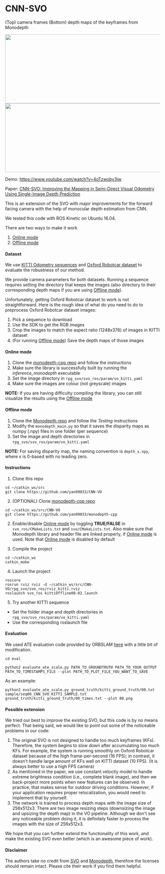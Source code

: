 # CNN-SVO
(Top) camera frames (Bottom) depth maps of the keyframes from Monodepth
<p align="center">
 <img src="https://github.com/yan99033/CNN-SVO/blob/master/gif/kitti_preview.gif" width="723" height="224">
 <img src="https://github.com/yan99033/CNN-SVO/blob/master/gif/robotcar_preview.gif" width="723" height="224">
</p>

Demo: https://www.youtube.com/watch?v=4oTzwoby3jw

Paper: [CNN-SVO: Improving the Mapping in Semi-Direct Visual Odometry Using Single-Image Depth Prediction](https://arxiv.org/pdf/1810.01011.pdf)

This is an extension of the SVO with major improvements for the forward facing camera with the help of monocular depth estimation from CNN.

We tested this code with ROS Kinetic on Ubuntu 16.04.

There are two ways to make it work
1. [Online mode](#online-mode)
2. [Offline mode](#offline-mode)

#### Dataset
We use [KITTI Odometry sequences](http://www.cvlibs.net/datasets/kitti/eval_odometry.php) and [Oxford Robotcar dataset](http://robotcar-dataset.robots.ox.ac.uk/datasets/) to evaluate the robustness of our method.

We provide camera parameters for both datasets. Running a sequence requires setting the directory that keeps the images (also directory to their corresponding depth maps if you are using [Offline mode](#offline-mode)).

Unfortunately, getting Oxford Robotcar dataset to work is not straightforward. Here is the rough idea of what do you need to do to preprocess Oxford Robotcar dataset images:
1. Pick a sequence to download
2. Use the SDK to get the RGB images
3. Crop the images to match the aspect ratio (1248x376) of images in KITTI dataset
4. (For running [Offline mode](#offline-mode)) Save the depth maps of those images

#### Online mode
1. Clone the [monodepth-cpp repo](https://github.com/yan99033/monodepth-cpp) and follow the instructions
2. Make sure the library is successfully built by running the *inference_monodepth* executable
3. Set the image directory in `rpg_svo/svo_ros/param/vo_kitti.yaml`
4. Make sure the images are colour (not greyscale) images

**NOTE:** If you are having difficulty compiling the library, you can still visualize the results using the [Offline mode](#offline-mode)

#### Offline mode
1. Clone the [Monodepth repo](https://github.com/mrharicot/monodepth) and follow the *Testing* instructions
2. Modify the `monodepth_main.py` so that it saves the disparity maps as numpy (.npy) files in one folder (per sequence)
3. Set the image and depth directories in `rpg_svo/svo_ros/param/vo_kitti.yaml`

**NOTE:** For saving disparity map, the naming convention is `depth_x.npy`, where x is 0-based with no leading zero.

#### Instructions
1. Clone this repo
```
cd ~/catkin_ws/src
git clone https://github.com/yan99033/CNN-VO
```

2. (OPTIONAL) Clone [monodepth-cpp repo](https://github.com/yan99033/monodepth-cpp)
```
cd ~/catkin_ws/src/CNN-VO
git clone https://github.com/yan99033/monodepth-cpp
```

2. Enable/disable [Online mode](#online-mode) by toggling **TRUE/FALSE** in `svo_ros/CMakeLists.txt` and `svo/CMakeLists.txt`. Also make sure that Monodepth library and header file are linked properly, if [Online mode](#online-mode) is used. Note that [Online mode](#online-mode) is disabled by default

3. Compile the project
```
cd ~/catkin_ws
catkin_make
```

4. Launch the project
```
roscore
rosrun rviz rviz -d ~/catkin_ws/src/CNN-VO/rpg_svo/svo_ros/rviz_kitti.rviz
roslaunch svo_ros kittiOffline00-02.launch
```

5. Try another KITTI sequence
  * Set the folder image and depth directories in `rpg_svo/svo_ros/param/vo_kitti.yaml`
  * Use the corresponding roslaunch file
  
#### Evaluation
We used ATE evaluation code provided by ORBSLAM [here](https://github.com/raulmur/evaluate_ate_scale) with a little bit of modification.


```
cd eval
```
```
python2 evaluate_ate_scale.py PATH_TO_GROUNDTRUTH PATH_TO_YOUR_OUTPUT PATH_TO_TIMESTAMPS_FILE --plot PATH_TO_PLOT_FILE_YOU_WANT_TO_SAVE
```
As an example:
```
python2 evaluate_ate_scale.py ground_truth/kitti_ground_truth/00.txt sample/seq00_CNN_SVO_KITTI_SAMPLE.txt ground_truth/kitti_ground_truth/00_times.txt --plot 00.png
```

#### Possible extension
We tried our best to improve the existing SVO, but this code is by no means perfect. That being said, we would like to point out some of the noticeable problems in our code:
1. The original SVO is not designed to handle too much keyframes (KFs). Therefore, the system begins to slow down after accumulating too much KFs. For example, the system is running smoothly on Oxford Robotcar dataset because of the high frame-per-second (16 FPS); in contrast, it doesn't handle large amount of KFs well on KITTI dataset (10 FPS). (It is always better to use a high FPS camera)
2. As mentioned in the paper, we use constant velocity model to handle extreme brightness condition (i.e., complete blank image), and then we back-project more points when new features can be observed. In practice, that makes sense for outdoor driving conditions. However, if your application requires proper relocalization, you would need to implement that by yourself.
3. The network is trained to process depth maps with the image size of 256x512x3. There are two image resizing steps (downsizing the image and upsizing the depth map) in the VO pipeline. Although we don't see any noticeable problem doing it, it is definitely faster to process the images with the size of 256x512x3.

We hope that you can further extend the functionality of this work, and make the existing SVO even better (which is an awesome piece of work).

#### Disclaimer

The authors take no credit from [SVO](https://github.com/uzh-rpg/rpg_svo) and [Monodepth](https://github.com/mrharicot/monodepth), therefore the licenses should remain intact. Please cite their work if you find them helpful.

